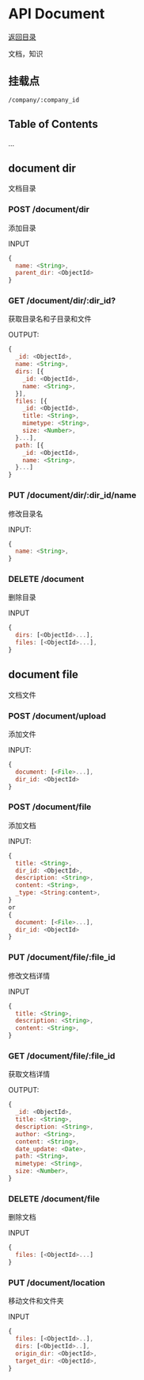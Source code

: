 # API Document

[返回目录](index.md)

文档，知识

## 挂载点

```
/company/:company_id
```

## Table of Contents

...

## document dir

文档目录

### POST /document/dir

添加目录

INPUT

```javascript
{
  name: <String>,
  parent_dir: <ObjectId>
}
```

### GET /document/dir/:dir_id?

获取目录名和子目录和文件

OUTPUT:
```javascript
{
  _id: <ObjectId>,
  name: <String>,
  dirs: [{
    _id: <ObjectId>,
    name: <String>,
  }],
  files: [{
    _id: <ObjectId>,
    title: <String>,
    mimetype: <String>,
    size: <Number>,
  }...],
  path: [{
    _id: <ObjectId>,
    name: <String>,
  }...]
}
```

### PUT /document/dir/:dir_id/name

修改目录名

INPUT:
```javascript
{
  name: <String>,
}
```

### DELETE /document

删除目录

INPUT
```javascript
{
  dirs: [<ObjectId>...],
  files: [<ObjectId>...],
}
```

## document file

文档文件

### POST /document/upload

添加文件

INPUT:
```javascript
{
  document: [<File>...],
  dir_id: <ObjectId>
}
```

### POST /document/file

添加文档

INPUT:
```javascript
{
  title: <String>,
  dir_id: <ObjectId>,
  description: <String>,
  content: <String>,
  _type: <String:content>,
}
or
{
  document: [<File>...],
  dir_id: <ObjectId>
}
```

### PUT /document/file/:file_id

修改文档详情

INPUT
```javascript
{
  title: <String>,
  description: <String>,
  content: <String>,
}
```

### GET /document/file/:file_id

获取文档详情

OUTPUT:
```javascript
{
  _id: <ObjectId>,
  title: <String>,
  description: <String>,
  author: <String>,
  content: <String>,
  date_update: <Date>,
  path: <String>,
  mimetype: <String>,
  size: <Number>,
}
```

### DELETE /document/file

删除文档

INPUT
```javascript
{
  files: [<ObjectId>...]
}
```

### PUT /document/location

移动文件和文件夹

INPUT
```javascript
{
  files: [<ObjectId>..],
  dirs: [<ObjectId>..],
  origin_dir: <ObjectId>,
  target_dir: <ObjectId>,
}
```
